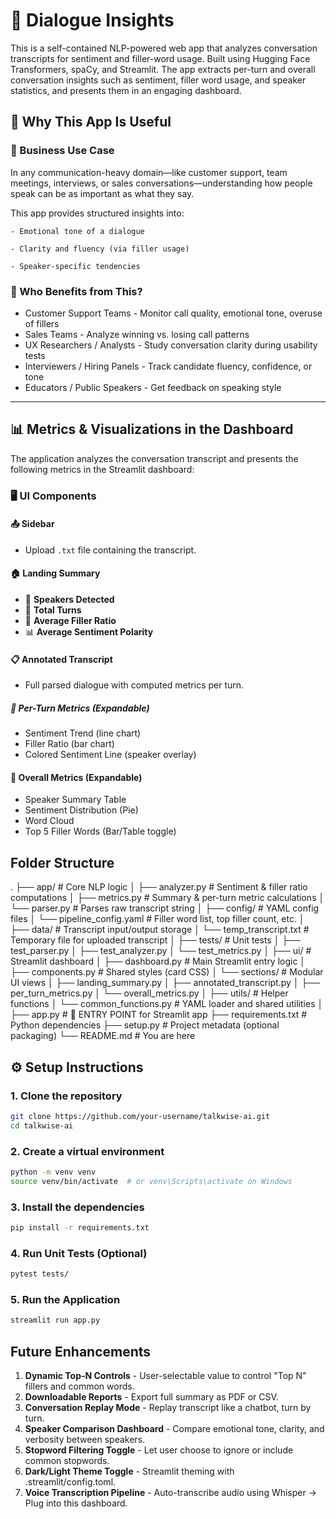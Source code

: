# 💬 Dialogue Insights

This is a self-contained NLP-powered web app that analyzes conversation transcripts for sentiment and filler-word usage. Built using Hugging Face Transformers, spaCy, and Streamlit. The app extracts per-turn and overall conversation insights such as sentiment, filler word usage, and speaker statistics, and presents them in an engaging dashboard.

## 💼 Why This App Is Useful
### 📌 Business Use Case
In any communication-heavy domain—like customer support, team meetings, interviews, or sales conversations—understanding how people speak can be as important as what they say.

This app provides structured insights into:

    - Emotional tone of a dialogue

    - Clarity and fluency (via filler usage)

    - Speaker-specific tendencies

### 🎯 Who Benefits from This?
- Customer Support Teams	- Monitor call quality, emotional tone, overuse of fillers
- Sales Teams	- Analyze winning vs. losing call patterns
- UX Researchers / Analysts	- Study conversation clarity during usability tests
- Interviewers / Hiring Panels	- Track candidate fluency, confidence, or tone
- Educators / Public Speakers	- Get feedback on speaking style

---

## 📊 Metrics & Visualizations in the Dashboard
The application analyzes the conversation transcript and presents the following metrics in the Streamlit dashboard:

### 🖥️ UI Components

#### 📤 Sidebar
- Upload `.txt` file containing the transcript.

#### 🏠 Landing Summary
- 👥 **Speakers Detected**
- 📄 **Total Turns**
- 💬 **Average Filler Ratio**
- 📊 **Average Sentiment Polarity**

#### 📋 Annotated Transcript
- Full parsed dialogue with computed metrics per turn.

##### 🔽 Per-Turn Metrics (Expandable)
- Sentiment Trend (line chart)
- Filler Ratio (bar chart)
- Colored Sentiment Line (speaker overlay)

#### 🔽 Overall Metrics (Expandable)
- Speaker Summary Table
- Sentiment Distribution (Pie)
- Word Cloud
- Top 5 Filler Words (Bar/Table toggle)

## Folder Structure
.
├── app/                         # Core NLP logic
│   ├── analyzer.py              # Sentiment & filler ratio computations
│   ├── metrics.py               # Summary & per-turn metric calculations
│   └── parser.py                # Parses raw transcript string
│
├── config/                      # YAML config files
│   └── pipeline_config.yaml     # Filler word list, top filler count, etc.
│
├── data/                        # Transcript input/output storage
│   └── temp_transcript.txt      # Temporary file for uploaded transcript
│
├── tests/                       # Unit tests
│   ├── test_parser.py
│   ├── test_analyzer.py
│   └── test_metrics.py
│
├── ui/                          # Streamlit dashboard
│   ├── dashboard.py             # Main Streamlit entry logic
│   ├── components.py            # Shared styles (card CSS)
│   └── sections/                # Modular UI views
│       ├── landing_summary.py
│       ├── annotated_transcript.py
│       ├── per_turn_metrics.py
│       └── overall_metrics.py
│
├── utils/                       # Helper functions
│   └── common_functions.py      # YAML loader and shared utilities
│
├── app.py                       # 🔁 ENTRY POINT for Streamlit app
├── requirements.txt             # Python dependencies
├── setup.py                     # Project metadata (optional packaging)
└── README.md                    # You are here

## ⚙️ Setup Instructions

### 1. Clone the repository
```bash
git clone https://github.com/your-username/talkwise-ai.git
cd talkwise-ai
```
### 2. Create a virtual environment
```bash
python -m venv venv
source venv/bin/activate  # or venv\Scripts\activate on Windows
```
### 3. Install the dependencies
```bash
pip install -r requirements.txt
```
### 4. Run Unit Tests (Optional)
```bash
pytest tests/
```
### 5. Run the Application
```bash
streamlit run app.py
```

## Future Enhancements
1. **Dynamic Top-N Controls** - User-selectable value to control "Top N" fillers and common words.
2. **Downloadable Reports** - Export full summary as PDF or CSV.
3. **Conversation Replay Mode** - Replay transcript like a chatbot, turn by turn.
4. **Speaker Comparison Dashboard** - Compare emotional tone, clarity, and verbosity between speakers.
5. **Stopword Filtering Toggle** - Let user choose to ignore or include common stopwords.
6. **Dark/Light Theme Toggle** - Streamlit theming with .streamlit/config.toml.
7. **Voice Transcription Pipeline** - Auto-transcribe audio using Whisper → Plug into this dashboard.